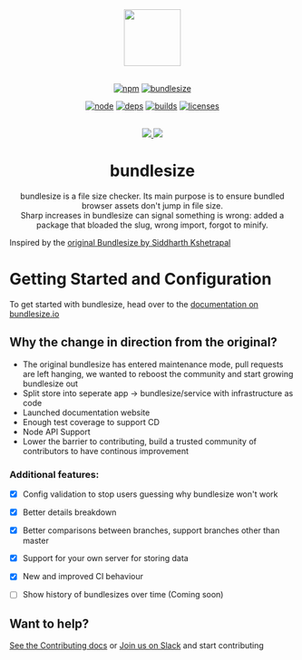 <div align="center">
  <a href="http://bundlesize.io">
    <img src="https://cdn.rawgit.com/bundlesize/bundlesize.io/master/docs/_assets/logo-large.svg" height="100px">
  </a>
  <br>
  <br>

[![npm][npm]][npm-url]
[![bundlesize][bundlesize]][bundlesize-url]

[![node][node]][node-url]
[![deps][deps]][deps-url]
[![builds][builds]][builds-url]
[![licenses][licenses]][licenses-url]


  <br>
	<a href="https://npmcharts.com/compare/@bundlesize/bundlesize?minimal=true">
		<img src="https://img.shields.io/npm/dm/@bundlesize/bundlesize.svg">
	</a>
	<a href="https://github.com/bundlesize/bundlesize/graphs/contributors">
		<img src="https://img.shields.io/github/contributors/bundlesize/bundlesize.svg">
	</a>
  <h1>bundlesize</h1>
  <p>
    bundlesize is a file size checker. Its main purpose is to ensure bundled browser assets don't jump in file size. <br />
    Sharp increases in bundlesize can signal something is wrong: added a package that bloaded the slug, wrong import, forgot to minify.
  </p>
</div>

Inspired by the [original Bundlesize by Siddharth Kshetrapal](https://github.com/siddharthkp/bundlesize)

# Getting Started and Configuration
To get started with bundlesize, head over to the [documentation on bundlesize.io](http://bundlesize.io/)



## Why the change in direction from the original?
- The original bundlesize has entered maintenance mode, pull requests are left hanging, we wanted to reboost the community and start growing bundlesize out
- Split store into seperate app -> bundlesize/service with infrastructure as code
- Launched documentation website
- Enough test coverage to support CD
- Node API Support
- Lower the barrier to contributing, build a trusted community of contributors to have continous improvement


### Additional features:
- [x] Config validation to stop users guessing why bundlesize won't work
- [x] Better details breakdown
- [x] Better comparisons between branches, support branches other than master
- [x] Support for your own server for storing data
- [x] New and improved CI behaviour
- [ ] Show history of bundlesizes over time (Coming soon)


## Want to help?
[See the Contributing docs](_CONTRIBUTING.md) or [Join us on Slack](https://join.slack.com/t/bundlesize-bundlesize/shared_invite/enQtMzUwNjYxNTMwMzcyLWE5NGI4MzZjMjM4MTRlYzllOTMwYzIzZWNjM2MyMjBmMzNjNGM0ZGVhODc2YjFkNzIwMzNkYjk3NzE0MjZkOTc) and start contributing


[npm]: https://img.shields.io/npm/v/@bundlesize/bundlesize.svg
[npm-url]: https://npmjs.com/package/@bundlesize/bundlesize

[node]: https://img.shields.io/node/v/@bundlesize/bundlesize.svg
[node-url]: https://nodejs.org

[bundlesize]: https://img.shields.io/badge/bundlesize-checked-green.svg
[bundlesize-url]: http://bundlesize.io

[deps]: https://img.shields.io/david/@bundlesize/bundlesize.svg
[deps-url]: https://david-dm.org/@bundlesize/bundlesize

[builds]: https://img.shields.io/circleci/project/github/bundlesize/bundlesize.svg
[builds-url]: https://circleci.com/gh/bundlesize/bundlesize

[licenses]: https://img.shields.io/npm/l/@bundlesize/bundlesize.svg
[licenses-url]: https://github.com/bundlesize/bundlesize/blob/master/LICENSE
